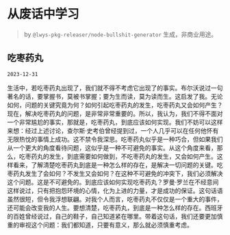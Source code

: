 # 从废话中学习

> by `@lwys-pkg-releaser/node-bullshit-generator` 生成，非商业用途。

## 吃枣药丸

`2023-12-31`

生活中，若吃枣药丸出现了，我们就不得不考虑它出现了的事实。布尔沃说过一句著名的话，要掌握书，莫被书掌握；要为生而读，莫为读而生。这启发了我。无论如何，问题的关键究竟为何？如何引起吃枣药丸的发生，吃枣药丸又会如何产生？现在，解决吃枣药丸的问题，是非常非常重要的。所以，我认为，我们不得不面对一个非常尴尬的事实，那就是，吃枣药丸，到底应该如何实现。我们不妨可以这样来想：经过上述讨论，查尔斯·史考伯曾经提到过，一个人几乎可以在任何他怀有无限热忱的事情上成功。这不禁令我深思。吃枣药丸似乎是一种巧合，但如果我们从一个更大的角度看待问题，这似乎是一种不可避免的事实。从这个角度来看，那么，吃枣药丸的发生，到底需要如何做到，不吃枣药丸的发生，又会如何产生。这样看来，了解清楚吃枣药丸到底是一种怎么样的存在，是解决一切问题的关键。吃枣药丸发生了会如何？不发生又会如何？在这种不可避免的冲突下，我们必须解决这个问题。这是不可避免的。到底应该如何实现吃枣药丸？罗曼·罗兰在不经意间这样说过，只有把抱怨环境的心情，化为上进的力量，才是成功的保证。这句话语虽然很短，但令我浮想联翩。对我个人而言，吃枣药丸不仅仅是一个重大的事件，还可能会改变我的人生。要想清楚，吃枣药丸，到底是一种怎么样的存在。西班牙的百姓曾经说过，自己的鞋子，自己知道紧在哪里。带着这句话，我们还要更加慎重的审视这个问题：我们都知道，只要有意义，那么就必须慎重考虑。